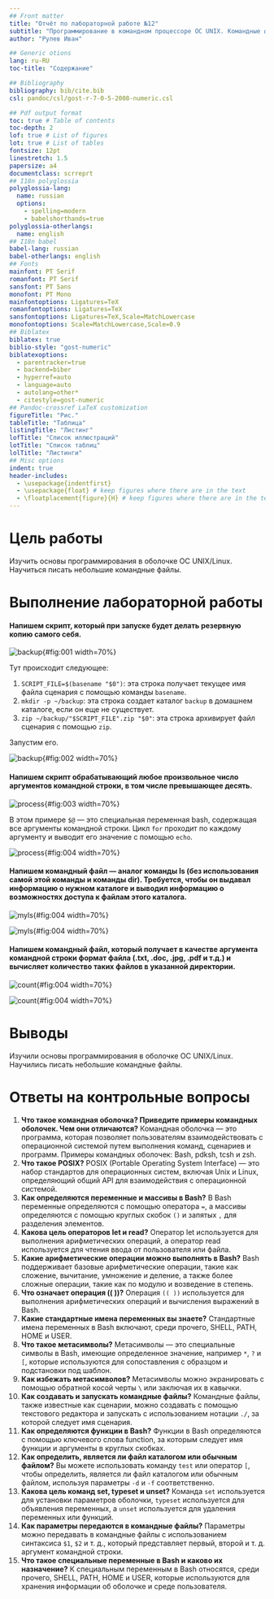 ```yaml
---
## Front matter
title: "Отчёт по лабораторной работе №12"
subtitle: "Программирование в командном процессоре ОС UNIX. Командные файлы"
author: "Рулев Иван"

## Generic otions
lang: ru-RU
toc-title: "Содержание"

## Bibliography
bibliography: bib/cite.bib
csl: pandoc/csl/gost-r-7-0-5-2008-numeric.csl

## Pdf output format
toc: true # Table of contents
toc-depth: 2
lof: true # List of figures
lot: true # List of tables
fontsize: 12pt
linestretch: 1.5
papersize: a4
documentclass: scrreprt
## I18n polyglossia
polyglossia-lang:
  name: russian
  options:
	- spelling=modern
	- babelshorthands=true
polyglossia-otherlangs:
  name: english
## I18n babel
babel-lang: russian
babel-otherlangs: english
## Fonts
mainfont: PT Serif
romanfont: PT Serif
sansfont: PT Sans
monofont: PT Mono
mainfontoptions: Ligatures=TeX
romanfontoptions: Ligatures=TeX
sansfontoptions: Ligatures=TeX,Scale=MatchLowercase
monofontoptions: Scale=MatchLowercase,Scale=0.9
## Biblatex
biblatex: true
biblio-style: "gost-numeric"
biblatexoptions:
  - parentracker=true
  - backend=biber
  - hyperref=auto
  - language=auto
  - autolang=other*
  - citestyle=gost-numeric
## Pandoc-crossref LaTeX customization
figureTitle: "Рис."
tableTitle: "Таблица"
listingTitle: "Листинг"
lofTitle: "Список иллюстраций"
lotTitle: "Список таблиц"
lolTitle: "Листинги"
## Misc options
indent: true
header-includes:
  - \usepackage{indentfirst}
  - \usepackage{float} # keep figures where there are in the text
  - \floatplacement{figure}{H} # keep figures where there are in the text
---
```


# Цель работы

Изучить основы программирования в оболочке ОС UNIX/Linux. Научиться писать небольшие командные файлы.

# Выполнение лабораторной работы

#### Напишем скрипт, который при запуске будет делать резервную копию самого себя.

![backup](image/1.png){#fig:001 width=70%}

Тут происходит следующее:

1. `SCRIPT_FILE=$(basename "$0")`: эта строка получает текущее имя файла сценария с помощью команды `basename`.
2. `mkdir -p ~/backup`: эта строка создает каталог `backup` в домашнем каталоге, если он еще не существует.
3. `zip ~/backup/"$SCRIPT_FILE".zip "$0"`: эта строка архивирует файл сценария с помощью `zip`.

Запустим его.

![backup](image/2.png){#fig:002 width=70%}

#### Напишем скрипт обрабатывающий любое произвольное число аргументов командной строки, в том числе превышающее десять.

![process](image/3.png){#fig:003 width=70%}

В этом примере `$@` — это специальная переменная bash, содержащая все аргументы командной строки. Цикл `for` проходит по каждому аргументу и выводит его значение с помощью `echo`.

![process](image/4.png){#fig:004 width=70%}



#### Напишем командный файл — аналог команды ls (без использования самой этой команды и команды dir). Требуется, чтобы он выдавал информацию о нужном каталоге и выводил информацию о возможностях доступа к файлам этого каталога.

![myls](image/5.png){#fig:004 width=70%}

![myls](image/6.png){#fig:004 width=70%}

#### Напишем командный файл, который получает в качестве аргумента командной строки формат файла (.txt, .doc, .jpg, .pdf и т.д.) и вычисляет количество таких файлов в указанной директории.

![count](image/7.png){#fig:004 width=70%}

![count](image/8.png){#fig:004 width=70%}

# Выводы

Изучили основы программирования в оболочке ОС UNIX/Linux. Научились писать небольшие командные файлы.

# Ответы на контрольные вопросы

1. **Что такое командная оболочка? Приведите примеры командных оболочек. Чем они отличаются?** Командная оболочка — это программа, которая позволяет пользователям взаимодействовать с операционной системой путем выполнения команд, сценариев и программ. Примеры командных оболочек: Bash, pdksh, tcsh и zsh. 
2. **Что такое POSIX?** POSIX (Portable Operating System Interface) — это набор стандартов для операционных систем, включая Unix и Linux, определяющий общий API для взаимодействия с операционной системой. 
3. **Как определяются переменные и массивы в Bash?** В Bash переменные определяются с помощью оператора `=`, а массивы определяются с помощью круглых скобок `()` и запятых `,` для разделения элементов.
4. **Какова цель операторов let и read?** Оператор let используется для выполнения арифметических операций, а оператор read используется для чтения ввода от пользователя или файла.
5. **Какие арифметические операции можно выполнять в Bash?** Bash поддерживает базовые арифметические операции, такие как сложение, вычитание, умножение и деление, а также более сложные операции, такие как по модулю и возведение в степень.
6. **Что означает операция (( ))?** Операция `(( ))` используется для выполнения арифметических операций и вычисления выражений в Bash.
7. **Какие стандартные имена переменных вы знаете?** Стандартные имена переменных в Bash включают, среди прочего, SHELL, PATH, HOME и USER.
8. **Что такое метасимволы?** Метасимволы — это специальные символы в Bash, имеющие определенное значение, например `*`, `?` и `[`, которые используются для сопоставления с образцом и подстановки под шаблон.
9. **Как избежать метасимволов?** Метасимволы можно экранировать с помощью обратной косой черты `\` или заключая их в кавычки.
10. **Как создавать и запускать командные файлы?** Командные файлы, также известные как сценарии, можно создавать с помощью текстового редактора и запускать с использованием нотации `./`, за которой следует имя сценария.
11. **Как определяются функции в Bash?** Функции в Bash определяются с помощью ключевого слова function, за которым следует имя функции и аргументы в круглых скобках.
12. **Как определить, является ли файл каталогом или обычным файлом?** Вы можете использовать команду `test` или оператор `[`, чтобы определить, является ли файл каталогом или обычным файлом, используя параметры `-d` и `-f` соответственно.
13. **Какова цель команд set, typeset и unset?** Команда `set` используется для установки параметров оболочки, `typeset` используется для объявления переменных, а `unset` используется для удаления переменных или функций.
14. **Как параметры передаются в командные файлы?** Параметры можно передавать в командные файлы с использованием синтаксиса `$1`, `$2` и т. д., который представляет первый, второй и т. д. аргумент командной строки.
15. **Что такое специальные переменные в Bash и каково их назначение?** К специальным переменным в Bash относятся, среди прочего, SHELL, PATH, HOME и USER, которые используются для хранения информации об оболочке и среде пользователя.

